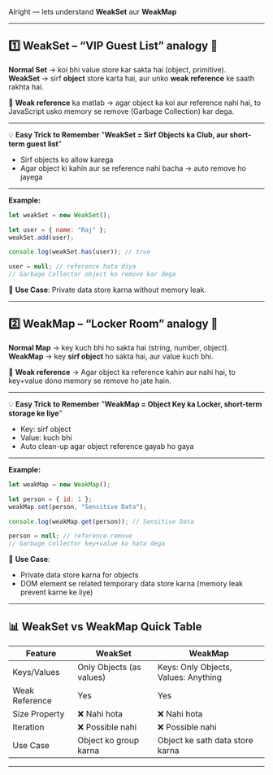 Alright — lets understand **WeakSet** aur **WeakMap**

---

## 1️⃣ WeakSet – “VIP Guest List” analogy 📝

**Normal Set** → koi bhi value store kar sakta hai (object, primitive).   
**WeakSet** → sirf **object** store karta hai, aur unko **weak reference** ke saath rakhta hai.

🔹 **Weak reference** ka matlab → agar object ka koi aur reference nahi hai, to JavaScript usko memory se remove (Garbage Collection) kar dega.

---

💡 **Easy Trick to Remember**
"**WeakSet = Sirf Objects ka Club, aur short-term guest list**"

- Sirf objects ko allow karega
- Agar object ki kahin aur se reference nahi bacha → auto remove ho jayega

---

**Example:**

```javascript
let weakSet = new WeakSet();

let user = { name: "Raj" };
weakSet.add(user);

console.log(weakSet.has(user)); // true

user = null; // reference hata diya
// Garbage Collector object ko remove kar dega
```

📌 **Use Case**: Private data store karna without memory leak.

---

## 2️⃣ WeakMap – “Locker Room” analogy 🔑

**Normal Map** → key kuch bhi ho sakta hai (string, number, object).   
**WeakMap** → key **sirf object** ho sakta hai, aur value kuch bhi.

🔹 **Weak reference** → Agar object ka reference kahin aur nahi hai, to key+value dono memory se remove ho jate hain.

---

💡 **Easy Trick to Remember**
"**WeakMap = Object Key ka Locker, short-term storage ke liye**"

- Key: sirf object
- Value: kuch bhi
- Auto clean-up agar object reference gayab ho gaya

---

**Example:**

```javascript
let weakMap = new WeakMap();

let person = { id: 1 };
weakMap.set(person, "Sensitive Data");

console.log(weakMap.get(person)); // Sensitive Data

person = null; // reference remove
// Garbage Collector key+value ko hata dega
```

📌 **Use Case**:

- Private data store karna for objects
- DOM element se related temporary data store karna (memory leak prevent karne ke liye)

---

## 📊 WeakSet vs WeakMap Quick Table

| Feature        | WeakSet                  | WeakMap                              |
| -------------- | ------------------------ | ------------------------------------ |
| Keys/Values    | Only Objects (as values) | Keys: Only Objects, Values: Anything |
| Weak Reference | Yes                      | Yes                                  |
| Size Property  | ❌ Nahi hota             | ❌ Nahi hota                         |
| Iteration      | ❌ Possible nahi         | ❌ Possible nahi                     |
| Use Case       | Object ko group karna    | Object ke sath data store karna      |

---

